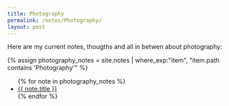 ```yaml
---
title: Photography
permalink: /notes/Photography/
layout: post
---
```


Here are my current notes, thougths and all in betwen about photography:

{% assign photography_notes = site.notes | where_exp:"item", "item.path contains 'Photography'" %}
<ul>
  {% for note in photography_notes %}
    <li><a href="{{ note.url }}">{{ note.title }}</a></li>
  {% endfor %}
</ul>